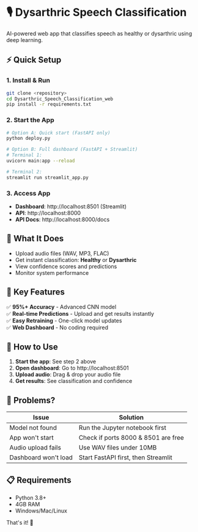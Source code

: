 # 🎙️ Dysarthric Speech Classification

AI-powered web app that classifies speech as healthy or dysarthric using deep learning.

## ⚡ Quick Setup

### 1. Install & Run
```bash
git clone <repository>
cd Dysarthric_Speech_Classification_web
pip install -r requirements.txt
```

### 2. Start the App
```bash
# Option A: Quick start (FastAPI only)
python deploy.py

# Option B: Full dashboard (FastAPI + Streamlit)
# Terminal 1:
uvicorn main:app --reload 

# Terminal 2:
streamlit run streamlit_app.py
```

### 3. Access App
- **Dashboard**: http://localhost:8501 (Streamlit)
- **API**: http://localhost:8000
- **API Docs**: http://localhost:8000/docs

## 🎯 What It Does

- Upload audio files (WAV, MP3, FLAC)
- Get instant classification: **Healthy** or **Dysarthric**
- View confidence scores and predictions
- Monitor system performance

## 🔧 Key Features

✅ **95%+ Accuracy** - Advanced CNN model  
✅ **Real-time Predictions** - Upload and get results instantly  
✅ **Easy Retraining** - One-click model updates  
✅ **Web Dashboard** - No coding required  

## 📱 How to Use

1. **Start the app**: See step 2 above
2. **Open dashboard**: Go to http://localhost:8501
3. **Upload audio**: Drag & drop your audio file
4. **Get results**: See classification and confidence

## 🐛 Problems?

| Issue | Solution |
|-------|----------|
| Model not found | Run the Jupyter notebook first |
| App won't start | Check if ports 8000 & 8501 are free |
| Audio upload fails | Use WAV files under 10MB |
| Dashboard won't load | Start FastAPI first, then Streamlit |

## 📋 Requirements

- Python 3.8+
- 4GB RAM
- Windows/Mac/Linux

That's it! 🚀